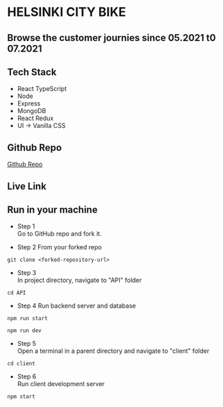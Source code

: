 # HELSINKI CITY BIKE

## Browse the customer journies since 05.2021 t0 07.2021

## Tech Stack

- React TypeScript
- Node
- Express
- MongoDB
- React Redux
- UI -> Vanilla CSS

## Github Repo

<a href="https://www.github.com/kcvijay/solita-citybike-app" target="_blank">Github Repo</a>

## Live Link

## Run in your machine

- Step 1  
  Go to GitHub repo and fork it.

- Step 2
  From your forked repo

```
git clone <forked-repository-url>
```

- Step 3  
  In project directory, navigate to "API" folder

```
cd API
```

- Step 4
  Run backend server and database

```
npm run start
```

```
npm run dev
```

- Step 5  
  Open a terminal in a parent directory and navigate to "client" folder

```
cd client
```

- Step 6  
  Run client development server

```
npm start
```

